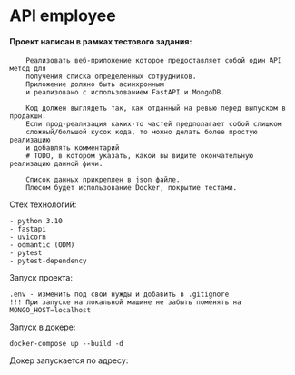 # API employee

#### Проект написан в рамках тестового задания:

```text
    Реализовать веб-приложение которое предоставляет собой один API метод для
    получения списка определенных сотрудников.
    Приложение должно быть асинхронным
    и реализовано с использованием FastAPI и MongoDB.
    
    Код должен выглядеть так, как отданный на ревью перед выпуском в продакшн.
    Если прод-реализация каких-то частей предполагает собой слишком
    сложный/большой кусок кода, то можно делать более простую реализацию
    и добавлять комментарий
    # TODO, в котором указать, какой вы видите окончательную реализацию данной фичи.
    
    Список данных прикреплен в json файле.
    Плюсом будет использование Docker, покрытие тестами.
```

Стек технологий:

```text
- python 3.10
- fastapi
- uvicorn
- odmantic (ODM)
- pytest
- pytest-dependency
```

Запуск проекта:
```text
.env - изменить под свои нужды и добавить в .gitignore
!!! При запуске на локальной машине не забыть поменять на MONGO_HOST=localhost
```

Запуск в докере:
```shell
docker-compose up --build -d 
```

Докер запускается по адресу: 

